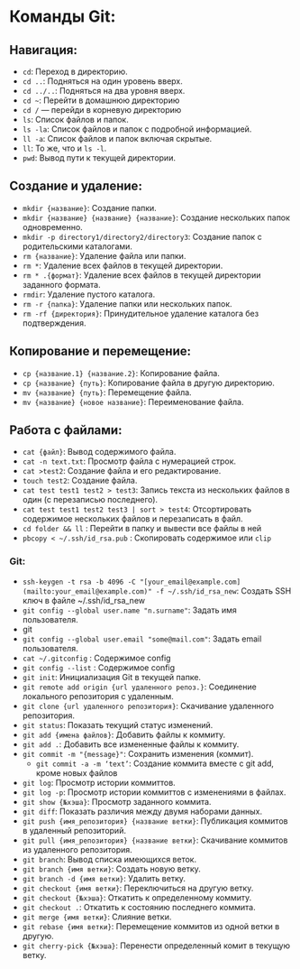 # **Команды Git:**

## **Навигация:**

- `cd`: Переход в директорию.
- `cd ..`: Подняться на один уровень вверх.
- `cd ../..`: Подняться на два уровня вверх.
- `cd ~`: Перейти в домашнюю директорию
- `cd /` — перейди в корневую директорию
- `ls`: Список файлов и папок.
- `ls -la`: Список файлов и папок с подробной информацией.
- `ll -a`: Список файлов и папок включая скрытые.
- `ll`: То же, что и `ls -l`.
- `pwd`: Вывод пути к текущей директории.

## **Создание и удаление:**

- `mkdir {название}`: Создание папки.
- `mkdir {название} {название} {название}`: Создание нескольких папок одновременно.
- `mkdir -p directory1/directory2/directory3`: Создание папок с родительскими каталогами.
- `rm {название}`: Удаление файла или папки.
- `rm *`: Удаление всех файлов в текущей директории.
- `rm * .{формат}`: Удаление всех файлов в текущей директории заданного формата.
- `rmdir`: Удаление пустого каталога.
- `rm -r {папка}`: Удаление папки или нескольких папок.
- `rm -rf {директория}`: Принудительное удаление каталога без подтверждения.

## **Копирование и перемещение:**

- `cp {название.1} {название.2}`: Копирование файла.
- `cp {название} {путь}`: Копирование файла в другую директорию.
- `mv {название} {путь}`: Перемещение файла.
- `mv {название} {новое название}`: Переименование файла.

## **Работа с файлами:**

- `cat {файл}`: Вывод содержимого файла.
- `cat -n text.txt`: Просмотр файла с нумерацией строк.
- `cat >test2`: Создание файла и его редактирование.
- `touch test2`: Создание файла.
- `cat test test1 test2 > test3`: Запись текста из нескольких файлов в один (с перезаписью последнего).
- `cat test test1 test2 test3 | sort > test4`: Отсортировать содержимое нескольких файлов и перезаписать в файл.
- `cd folder && ll` : Перейти в папку и вывести все файлы в ней
- `pbcopy < ~/.ssh/id_rsa.pub` : Скопировать содержимое или `clip`

### **Git:**

- `ssh-keygen -t rsa -b 4096 -C "[your_email@example.com](mailto:your_email@example.com)" -f ~/.ssh/id_rsa_new`: Создать SSH ключ в файле ~/.ssh/id_rsa_new
- `git config --global user.name "n.surname"`: Задать имя пользователя.
- git
- `git config --global user.email "some@mail.com"`: Задать email пользователя.
- `cat ~/.gitconfig` : Содержимое config
- `git config --list` : Содержимое config
- `git init`: Инициализация Git в текущей папке.
- `git remote add origin {url удаленного репоз.}`: Соединение локального репозитория с удаленным.
- `git clone {url удаленного репозитория}`: Скачивание удаленного репозитория.
- `git status`: Показать текущий статус изменений.
- `git add {имена файлов}`: Добавить файлы к коммиту.
- `git add .`: Добавить все измененные файлы к коммиту.
- `git commit -m "{message}"`: Сохранить изменения (коммит).
    - `git commit -a -m ‘text’`: Создание коммита вместе с git add, кроме новых файлов
- `git log`: Просмотр истории коммиттов.
- `git log -p`: Просмотр истории коммиттов с изменениями в файлах.
- `git show {№хэша}`: Просмотр заданного коммита.
- `git diff`: Показать различия между двумя наборами данных.
- `git push {имя_репозитория} {название ветки}`: Публикация коммитов в удаленный репозиторий.
- `git pull {имя_репозитория} {название ветки}`: Скачивание коммитов из удаленного репозитория.
- `git branch`: Вывод списка имеющихся веток.
- `git branch {имя ветки}`: Создать новую ветку.
- `git branch -d {имя ветки}`: Удалить ветку.
- `git checkout {имя ветки}`: Переключиться на другую ветку.
- `git checkout {№хэша}`: Откатить к определенному коммиту.
- `git checkout .`: Откатить к состоянию последнего коммита.
- `git merge {имя ветки}`: Слияние ветки.
- `git rebase {имя ветки}`: Перемещение коммитов из одной ветки в другую.
- `git cherry-pick {№хэша}`: Перенести определенный комит в текущую ветку.
